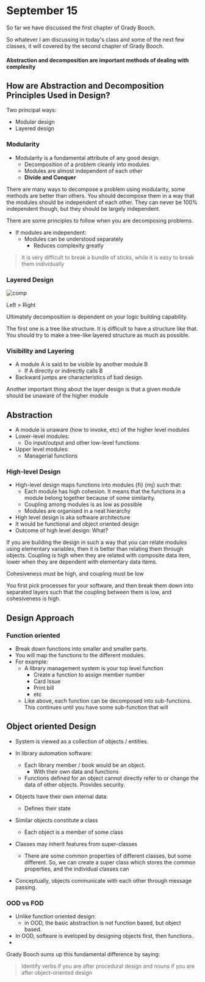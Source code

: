 # September 15

So far we have discussed the first chapter of Grady Booch.

So whatever I am discussing in today's class and some of the next few classes, it will covered by the second chapter of Grady Booch.

#### Abstraction and decomposition are important methods of dealing with complexity

## How are Abstraction and Decomposition Principles Used in Design?

Two principal ways:
- Modular design
- Layered design

### Modularity
- Modularity is a fundamental attribute of any good design.
	- Decomposition of a problem cleanly into modules
	- Modules are almost independent of each other
	- **Divide and Conquer**

There are many ways to decompose a problem using modularity, some methods are better than others. You should decompose them in a way that the modules should be independent of each other. They can never be 100% independent though, but they should be largely independent.

There are some principles to follow when you are decomposing problems.

- If modules are independent:
	- Modules can be understood separately
		- Reduces complexity greatly
> It is very difficult to break a bundle of sticks, while it is easy to break them individually

### Layered Design
![comp](./static/sept-15/comp.png)

Left > Right

Ultimately decomposition is dependent on your logic building capability.

The first one is a tree like structure. It is difficult to have a structure like that. You should try to make a tree-like layered structure as much as possible.

### Visibility and Layering
- A module A is said to be visible by another module B
	- If A directly or indirectly calls B
- Backward jumps are characteristics of bad design.

Another important thing about the layer design is that a given module should be unaware of the higher module

## Abstraction
- A module is unaware (how to invoke, etc) of the higher level modules
- Lower-level modules:
	- Do input/output and other low-level functions
- Upper level modules:
	- Managerial functions

### High-level Design
- High-level design maps functions into modules {fi} {mj} such that:
	- Each module has high cohesion. It means that the functions in a module belong together because of some similarity. 
	- Coupling among modules is as low as possible 
	- Modules are organised in a neat hierarchy
- High level design is aka software architecture
- It would be functional and object oriented design
- Outcome of high level design: What?

If you are building the design in such a way that you can relate modules using elementary variables, then it is better than relating them through objects. Coupling is high when they are related with composite data item, lower when they are dependent with elementary data items.

Cohesiveness must be high, and coupling must be low

You first pick processes for your software, and then break them down into separated layers such that the coupling between them is low, and cohesiveness is high.

## Design Approach
### Function oriented
- Break down functions into smaller and smaller parts.
- You will map the functions to the different modules. 
- For example:
	- A library management system is your top level function
		- Create a function to assign member number
		- Card Issue
		- Print bill
		- etc
	- Like above, each function can be decomposed into sub-functions. This continues until you have some sub-function that will 

## Object oriented Design
- System is viewed as a collection of objects / entities.

- In library automation software:
	- Each library member / book would be an object.
		- With their own data and functions
	- Functions defined for an object cannot directly refer to or change the data of other objects. Provides security.

- Objects have their own internal data:
	- Defines their state
- Similar objects constitute a class
	- Each object is a member of some class
- Classes may inherit features from super-classes
	- There are some common properties of different classes, but some different. So, we can create a super class which stores the common properties, and the individual classes can 
- Conceptually, objects communicate with each other through message passing.

### OOD vs FOD
- Unlike function oriented design:
	- in OOD, the basic abstraction is not function based, but object based.
- In OOD, softeare is eveloped by designing objects first, then functions.
- 
Grady Booch sums up this fundamental difference by saying:
>Identify verbs if you are after procedural design and nouns if you are after object-oriented design


